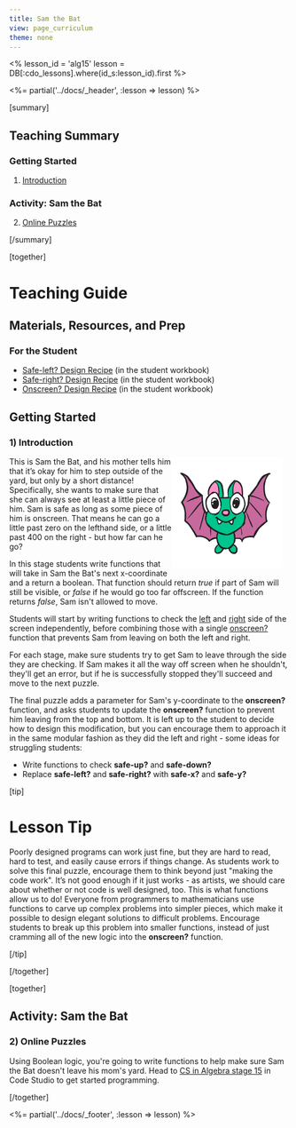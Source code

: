 ```yaml
---
title: Sam the Bat
view: page_curriculum
theme: none
---
```


<%
lesson_id = 'alg15'
lesson = DB[:cdo_lessons].where(id_s:lesson_id).first
%>

<%= partial('../docs/_header', :lesson => lesson) %>

[summary]

## Teaching Summary
### **Getting Started**
 
1) [Introduction](#GetStarted)  

### **Activity: Sam the Bat**  

2) [Online Puzzles](#Activity1)

[/summary]

[together]

# Teaching Guide

## Materials, Resources, and Prep
### For the Student
- [Safe-left? Design Recipe](../docs/worksheets/safe_left.pdf) (in the student workbook)
- [Safe-right? Design Recipe](../docs/worksheets/safe_right.pdf) (in the student workbook)
- [Onscreen? Design Recipe](../docs/worksheets/onscreen.pdf) (in the student workbook)

## Getting Started

### <a name="GetStarted"></a> 1) Introduction

<img src="bat_animated.gif" style="float:right; margin: 0 10px 10px 0"/>This is Sam the Bat, and his mother tells him that it’s okay for him to step outside of the yard, but only by a short distance! Specifically, she wants to make sure that she can always see at least a little piece of him. Sam is safe as long as some piece of him is onscreen. That means he can go a little past zero on the lefthand side, or a little past 400 on the right - but how far can he go?

In this stage students write functions that will take in Sam the Bat's next x-coordinate and a return a boolean.  That function should return _true_ if part of Sam will still be visible, or _false_ if he would go too far offscreen. If the function returns _false_, Sam isn't allowed to move. 

Students will start by writing functions to check the [left](../docs/worksheets/safe_left.pdf) and [right](../docs/worksheets/safe_right.pdf) side of the screen independently, before combining those with a single [onscreen?](../docs/worksheets/onscreen.pdf) function that prevents Sam from leaving on both the left and right.

For each stage, make sure students try to get Sam to leave through the side they are checking. If Sam makes it all the way off screen when he shouldn't, they'll get an error, but if he is successfully stopped they'll succeed and move to the next puzzle.

The final puzzle adds a parameter for Sam's y-coordinate to the **onscreen?** function, and asks students to update the **onscreen?** function to prevent him leaving from the top and bottom. It is left up to the student to decide how to design this modification, but you can encourage them to approach it in the same modular fashion as they did the left and right - some ideas for struggling students:

- Write functions to check **safe-up?** and **safe-down?**
- Replace **safe-left?** and **safe-right?** with **safe-x?** and **safe-y?**

[tip]

# Lesson Tip

Poorly designed programs can work just fine, but they are hard to read, hard to test, and easily cause errors if things change. As students work to solve this final puzzle, encourage them to think beyond just "making the code work". It’s not good enough if it just works - as artists, we should care about whether or not code is well designed, too. This is what functions allow us to do! Everyone from programmers to mathematicians use functions to carve up complex problems into simpler pieces, which make it possible to design elegant solutions to difficult problems. Encourage students to break up this problem into smaller functions, instead of just cramming all of the new logic into the **onscreen?** function.

[/tip]

[/together]

[together]

## Activity: Sam the Bat
### <a name="Activity1"></a> 2) Online Puzzles

Using Boolean logic, you're going to write functions to help make sure Sam the Bat doesn't leave his mom's yard. Head to [CS in Algebra stage 15](http://studio.code.org/s/algebra/stage/15/puzzle/1) in Code Studio to get started programming.

[/together]

<%= partial('../docs/_footer', :lesson => lesson) %>
